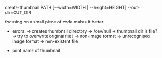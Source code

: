 create-thumbnail PATH [--width=WIDTH | --height=HEIGHT] --out-dir=OUT_DIR

focusing on a small piece of code makes it better

* errors:
    -> creates thumbnail directory
    -> /dev/null
    -> thumbnail dir is file?
    -> try to overwrite original file?
    -> non-image format
    -> unrecognised image format
    -> non-existent file

* print name of thumbnail